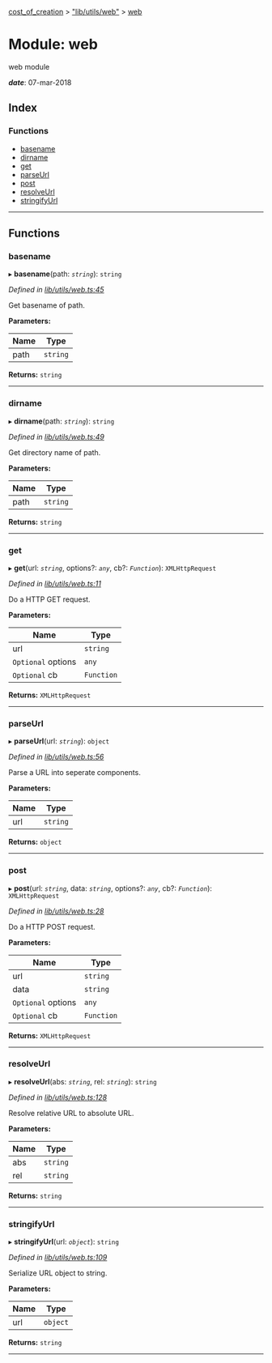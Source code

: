 [cost_of_creation](../README.md) > ["lib/utils/web"](../modules/_lib_utils_web_.md) > [web](../modules/_lib_utils_web_.web.md)

# Module: web

web module

*__date__*: 07-mar-2018

## Index

### Functions

* [basename](_lib_utils_web_.web.md#basename)
* [dirname](_lib_utils_web_.web.md#dirname)
* [get](_lib_utils_web_.web.md#get)
* [parseUrl](_lib_utils_web_.web.md#parseurl)
* [post](_lib_utils_web_.web.md#post)
* [resolveUrl](_lib_utils_web_.web.md#resolveurl)
* [stringifyUrl](_lib_utils_web_.web.md#stringifyurl)

---

## Functions

<a id="basename"></a>

###  basename

▸ **basename**(path: *`string`*): `string`

*Defined in [lib/utils/web.ts:45](https://github.com/codeartisticninja/cost_of_creation/blob/HEAD/src/script/_classes/lib/utils/web.ts#L45)*

Get basename of path.

**Parameters:**

| Name | Type |
| ------ | ------ |
| path | `string` |

**Returns:** `string`

___
<a id="dirname"></a>

###  dirname

▸ **dirname**(path: *`string`*): `string`

*Defined in [lib/utils/web.ts:49](https://github.com/codeartisticninja/cost_of_creation/blob/HEAD/src/script/_classes/lib/utils/web.ts#L49)*

Get directory name of path.

**Parameters:**

| Name | Type |
| ------ | ------ |
| path | `string` |

**Returns:** `string`

___
<a id="get"></a>

###  get

▸ **get**(url: *`string`*, options?: *`any`*, cb?: *`Function`*): `XMLHttpRequest`

*Defined in [lib/utils/web.ts:11](https://github.com/codeartisticninja/cost_of_creation/blob/HEAD/src/script/_classes/lib/utils/web.ts#L11)*

Do a HTTP GET request.

**Parameters:**

| Name | Type |
| ------ | ------ |
| url | `string` |
| `Optional` options | `any` |
| `Optional` cb | `Function` |

**Returns:** `XMLHttpRequest`

___
<a id="parseurl"></a>

###  parseUrl

▸ **parseUrl**(url: *`string`*): `object`

*Defined in [lib/utils/web.ts:56](https://github.com/codeartisticninja/cost_of_creation/blob/HEAD/src/script/_classes/lib/utils/web.ts#L56)*

Parse a URL into seperate components.

**Parameters:**

| Name | Type |
| ------ | ------ |
| url | `string` |

**Returns:** `object`

___
<a id="post"></a>

###  post

▸ **post**(url: *`string`*, data: *`string`*, options?: *`any`*, cb?: *`Function`*): `XMLHttpRequest`

*Defined in [lib/utils/web.ts:28](https://github.com/codeartisticninja/cost_of_creation/blob/HEAD/src/script/_classes/lib/utils/web.ts#L28)*

Do a HTTP POST request.

**Parameters:**

| Name | Type |
| ------ | ------ |
| url | `string` |
| data | `string` |
| `Optional` options | `any` |
| `Optional` cb | `Function` |

**Returns:** `XMLHttpRequest`

___
<a id="resolveurl"></a>

###  resolveUrl

▸ **resolveUrl**(abs: *`string`*, rel: *`string`*): `string`

*Defined in [lib/utils/web.ts:128](https://github.com/codeartisticninja/cost_of_creation/blob/HEAD/src/script/_classes/lib/utils/web.ts#L128)*

Resolve relative URL to absolute URL.

**Parameters:**

| Name | Type |
| ------ | ------ |
| abs | `string` |
| rel | `string` |

**Returns:** `string`

___
<a id="stringifyurl"></a>

###  stringifyUrl

▸ **stringifyUrl**(url: *`object`*): `string`

*Defined in [lib/utils/web.ts:109](https://github.com/codeartisticninja/cost_of_creation/blob/HEAD/src/script/_classes/lib/utils/web.ts#L109)*

Serialize URL object to string.

**Parameters:**

| Name | Type |
| ------ | ------ |
| url | `object` |

**Returns:** `string`

___

